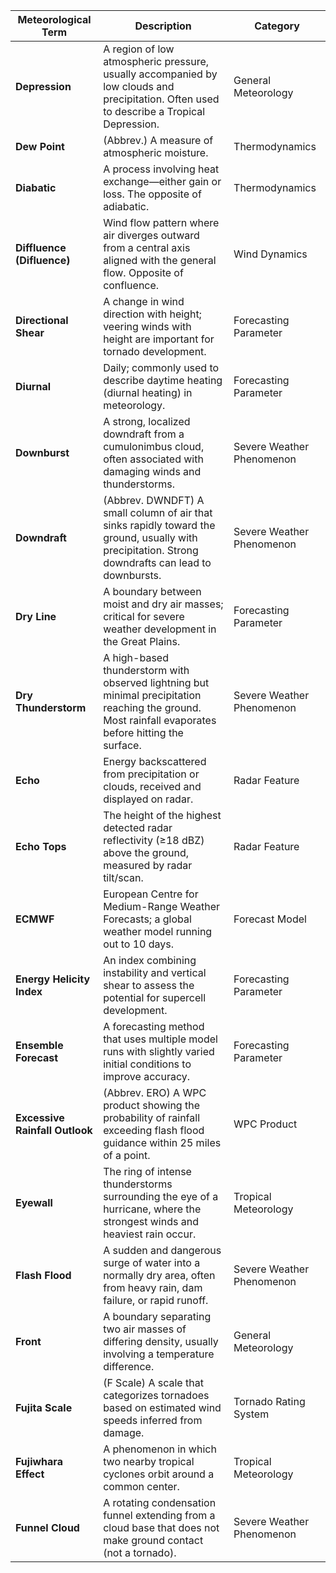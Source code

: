 | **Meteorological Term**        | **Description**                                                                                                                                       | **Category**              |
| ------------------------------ | ----------------------------------------------------------------------------------------------------------------------------------------------------- | ------------------------- |
| **Depression**                 | A region of low atmospheric pressure, usually accompanied by low clouds and precipitation. Often used to describe a Tropical Depression.              | General Meteorology       |
| **Dew Point**                  | (Abbrev.) A measure of atmospheric moisture.                                                                                                          | Thermodynamics            |
| **Diabatic**                   | A process involving heat exchange—either gain or loss. The opposite of adiabatic.                                                                     | Thermodynamics            |
| **Diffluence (Difluence)**     | Wind flow pattern where air diverges outward from a central axis aligned with the general flow. Opposite of confluence.                               | Wind Dynamics             |
| **Directional Shear**          | A change in wind direction with height; veering winds with height are important for tornado development.                                              | Forecasting Parameter     |
| **Diurnal**                    | Daily; commonly used to describe daytime heating (diurnal heating) in meteorology.                                                                    | Forecasting Parameter     |
| **Downburst**                  | A strong, localized downdraft from a cumulonimbus cloud, often associated with damaging winds and thunderstorms.                                      | Severe Weather Phenomenon |
| **Downdraft**                  | (Abbrev. DWNDFT) A small column of air that sinks rapidly toward the ground, usually with precipitation. Strong downdrafts can lead to downbursts.    | Severe Weather Phenomenon |
| **Dry Line**                   | A boundary between moist and dry air masses; critical for severe weather development in the Great Plains.                                             | Forecasting Parameter     |
| **Dry Thunderstorm**           | A high-based thunderstorm with observed lightning but minimal precipitation reaching the ground. Most rainfall evaporates before hitting the surface. | Severe Weather Phenomenon |
| **Echo**                       | Energy backscattered from precipitation or clouds, received and displayed on radar.                                                                   | Radar Feature             |
| **Echo Tops**                  | The height of the highest detected radar reflectivity (≥18 dBZ) above the ground, measured by radar tilt/scan.                                        | Radar Feature             |
| **ECMWF**                      | European Centre for Medium-Range Weather Forecasts; a global weather model running out to 10 days.                                                    | Forecast Model            |
| **Energy Helicity Index**      | An index combining instability and vertical shear to assess the potential for supercell development.                                                  | Forecasting Parameter     |
| **Ensemble Forecast**          | A forecasting method that uses multiple model runs with slightly varied initial conditions to improve accuracy.                                       | Forecasting Parameter     |
| **Excessive Rainfall Outlook** | (Abbrev. ERO) A WPC product showing the probability of rainfall exceeding flash flood guidance within 25 miles of a point.                            | WPC Product               |
| **Eyewall**                    | The ring of intense thunderstorms surrounding the eye of a hurricane, where the strongest winds and heaviest rain occur.                              | Tropical Meteorology      |
| **Flash Flood**                | A sudden and dangerous surge of water into a normally dry area, often from heavy rain, dam failure, or rapid runoff.                                  | Severe Weather Phenomenon |
| **Front**                      | A boundary separating two air masses of differing density, usually involving a temperature difference.                                                | General Meteorology       |
| **Fujita Scale**               | (F Scale) A scale that categorizes tornadoes based on estimated wind speeds inferred from damage.                                                     | Tornado Rating System     |
| **Fujiwhara Effect**           | A phenomenon in which two nearby tropical cyclones orbit around a common center.                                                                      | Tropical Meteorology      |
| **Funnel Cloud**               | A rotating condensation funnel extending from a cloud base that does not make ground contact (not a tornado).                                         | Severe Weather Phenomenon |

